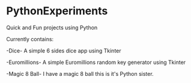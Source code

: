 # PythonExperiments
Quick and Fun projects using Python

Currently contains:

-Dice-
  A simple 6 sides dice app using Tkinter
  
-Euromillions-
  A simple Euromillions random key generator using Tkinter
  
-Magic 8 Ball-
  I have a magic 8 ball this is it's Python sister.
